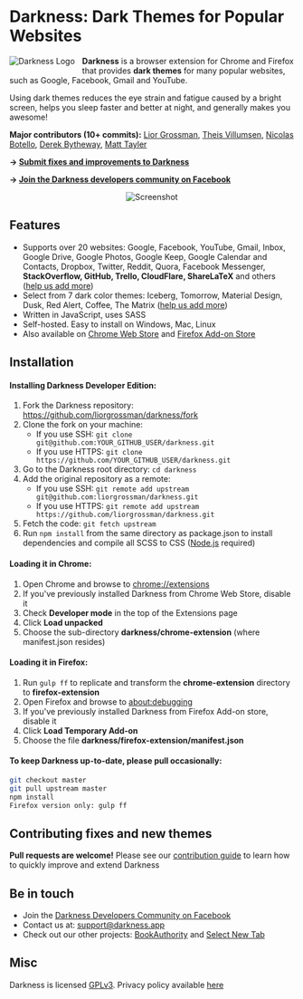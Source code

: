 # Darkness: Dark Themes for Popular Websites

<img alt="Darkness Logo" src="https://raw.githubusercontent.com/liorgrossman/darkness/master/assets/documentation/darkness-icon-48px.png?v=2" align="left" style="padding: 0 10px 5px 0; background-color: transparent">

**Darkness** is a browser extension for Chrome and Firefox that provides **dark themes** for many popular websites, such as Google, Facebook, Gmail and YouTube.

Using dark themes reduces the eye strain and fatigue caused by a bright screen, helps you sleep faster and better at night, and generally makes you awesome!

**Major contributors (10+ commits):** [Lior Grossman](http://liorgrossman.com/), [Theis Villumsen](https://folkmann.it/), [Nicolas Botello](http://nicolasbotello.com/), [Derek Bytheway](https://github.com/derekbtw/), [Matt Tayler](https://github.com/maylortaylor)


**→ [Submit fixes and improvements to Darkness](./CONTRIBUTING.md)**

**→ [Join the Darkness developers community on Facebook](https://www.facebook.com/groups/darkness-developers)**


<div style="text-align:center">
<img alt="Screenshot" src="https://raw.githubusercontent.com/liorgrossman/darkness/master/assets/documentation/darkness-screenshot.png">
</div>

## Features
* Supports over 20 websites: Google, Facebook, YouTube, Gmail, Inbox, Google Drive, Google Photos, Google Keep, Google Calendar and Contacts, Dropbox, Twitter, Reddit, Quora, Facebook Messenger, **StackOverflow, GitHub, Trello, CloudFlare, ShareLaTeX** and others ([help us add more](./CONTRIBUTING.md))
* Select from 7 dark color themes: Iceberg, Tomorrow, Material Design, Dusk, Red Alert, Coffee, The Matrix ([help us add more](./CONTRIBUTING.md))
* Written in JavaScript, uses SASS
* Self-hosted. Easy to install on Windows, Mac, Linux
* Also available on [Chrome Web Store](https://chrome.google.com/webstore/detail/darkness-beautiful-dark-t/imilbobhamcfahccagbncamhpnbkaenm) and [Firefox Add-on Store](https://addons.mozilla.org/en-US/firefox/addon/darkness-dark-themes/)



## Installation
####  Installing Darkness Developer Edition:
1. Fork the Darkness repository: https://github.com/liorgrossman/darkness/fork
1. Clone the fork on your machine:
	* If you use SSH: `git clone git@github.com:YOUR_GITHUB_USER/darkness.git`
 	* If you use HTTPS: `git clone https://github.com/YOUR_GITHUB_USER/darkness.git`
1. Go to the Darkness root directory: `cd darkness`
1. Add the original repository as a remote:
	* If you use SSH: `git remote add upstream git@github.com:liorgrossman/darkness.git`
 	* If you use HTTPS: `git remote add upstream https://github.com/liorgrossman/darkness.git`
1. Fetch the code: `git fetch upstream`
1. Run `npm install` from the same directory as package.json to install dependencies and compile all SCSS to CSS ([Node.js](https://nodejs.org/) required)

#### Loading it in Chrome:
1. Open Chrome and browse to [chrome://extensions](chrome://extensions)
1. If you've previously installed Darkness from Chrome Web Store, disable it
1. Check **Developer mode** in the top of the Extensions page
1. Click **Load unpacked**
1. Choose the sub-directory **darkness/chrome-extension** (where manifest.json resides)

#### Loading it in Firefox:
1. Run `gulp ff` to replicate and transform the **chrome-extension** directory to **firefox-extension**
1. Open Firefox and browse to [about:debugging](about:debugging)
1. If you've previously installed Darkness from Firefox Add-on store, disable it
1. Click **Load Temporary Add-on**
1. Choose the file **darkness/firefox-extension/manifest.json**

#### To keep Darkness up-to-date, please pull occasionally:
```bash
git checkout master
git pull upstream master
npm install
Firefox version only: gulp ff
```

## Contributing fixes and new themes
**Pull requests are welcome!**
Please see our [contribution guide](./CONTRIBUTING.md) to learn how to quickly improve and extend Darkness


## Be in touch
* Join the [Darkness Developers Community on Facebook](https://www.facebook.com/groups/darkness-developers)
* Contact us at: support@darkness.app
* Check out our other projects: [BookAuthority](https://bookauthority.org/) and [Select New Tab](https://chrome.google.com/webstore/detail/select-beautiful-photos-f/gidbhaipbdimcjbjkpnhkdhghpbghena)

##  Misc
Darkness is licensed [GPLv3](./LICENSE). Privacy policy available [here](https://darkness.app/privacy/darkness-privacy-policy.pdf)
